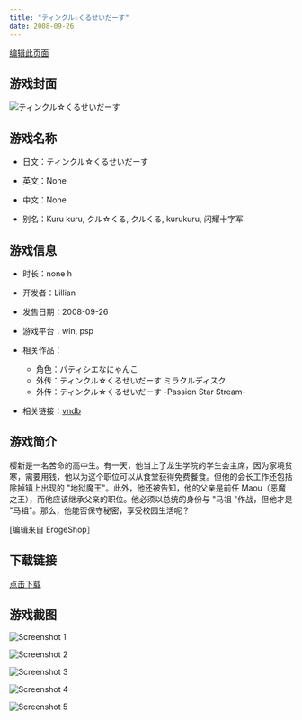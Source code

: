 ```yaml
---
title: "ティンクル☆くるせいだーす"
date: 2008-09-26
---
```

[编辑此页面](https://github.com/ACG-3/ADV3-source/blob/main/source/_posts/%E3%83%86%E3%82%A3%E3%83%B3%E3%82%AF%E3%83%AB%E2%98%86%E3%81%8F%E3%82%8B%E3%81%9B%E3%81%84%E3%81%A0%E3%83%BC%E3%81%99.md)

## 游戏封面

![ティンクル☆くるせいだーす](https%3A//pan.timero.xyz/onedrive/img_lib_001/%E3%83%86%E3%82%A3%E3%83%B3%E3%82%AF%E3%83%AB%E2%98%86%E3%81%8F%E3%82%8B%E3%81%9B%E3%81%84%E3%81%A0%E3%83%BC%E3%81%99_cover.avif)


## 游戏名称

- 日文：ティンクル☆くるせいだーす
- 英文：None
- 中文：None

- 别名：Kuru kuru, クル☆くる, クルくる, kurukuru, 闪耀十字军


## 游戏信息

- 时长：none h
- 开发者：Lillian
- 发售日期：2008-09-26
- 游戏平台：win, psp
- 相关作品：
   - 角色：パティシエなにゃんこ
   - 外传：ティンクル☆くるせいだーす ミラクルディスク
   - 外传：ティンクル☆くるせいだーす -Passion Star Stream-

- 相关链接：[vndb](https://vndb.org/v666)


## 游戏简介

樱新是一名苦命的高中生。有一天，他当上了龙生学院的学生会主席，因为家境贫寒，需要用钱，他以为这个职位可以从食堂获得免费餐食。但他的会长工作还包括除掉镇上出现的 "地狱魔王"。此外，他还被告知，他的父亲是前任 Maou（恶魔之王），而他应该继承父亲的职位。他必须以总统的身份与 "马祖 "作战，但他才是 "马祖"。那么，他能否保守秘密，享受校园生活呢？

[编辑来自 ErogeShop］


## 下载链接

[点击下载](https://pan.timero.xyz/onedrive/adv_lib_001/%E3%83%86%E3%82%A3%E3%83%B3%E3%82%AF%E3%83%AB%E2%98%86%E3%81%8F%E3%82%8B%E3%81%9B%E3%81%84%E3%81%A0%E3%83%BC%E3%81%99)


## 游戏截图


![Screenshot 1](https%3A//pan.timero.xyz/onedrive/img_lib_001/%E3%83%86%E3%82%A3%E3%83%B3%E3%82%AF%E3%83%AB%E2%98%86%E3%81%8F%E3%82%8B%E3%81%9B%E3%81%84%E3%81%A0%E3%83%BC%E3%81%99_Screenshot_1.avif)

![Screenshot 2](https%3A//pan.timero.xyz/onedrive/img_lib_001/%E3%83%86%E3%82%A3%E3%83%B3%E3%82%AF%E3%83%AB%E2%98%86%E3%81%8F%E3%82%8B%E3%81%9B%E3%81%84%E3%81%A0%E3%83%BC%E3%81%99_Screenshot_2.avif)

![Screenshot 3](https%3A//pan.timero.xyz/onedrive/img_lib_001/%E3%83%86%E3%82%A3%E3%83%B3%E3%82%AF%E3%83%AB%E2%98%86%E3%81%8F%E3%82%8B%E3%81%9B%E3%81%84%E3%81%A0%E3%83%BC%E3%81%99_Screenshot_3.avif)

![Screenshot 4](https%3A//pan.timero.xyz/onedrive/img_lib_001/%E3%83%86%E3%82%A3%E3%83%B3%E3%82%AF%E3%83%AB%E2%98%86%E3%81%8F%E3%82%8B%E3%81%9B%E3%81%84%E3%81%A0%E3%83%BC%E3%81%99_Screenshot_4.avif)

![Screenshot 5](https%3A//pan.timero.xyz/onedrive/img_lib_001/%E3%83%86%E3%82%A3%E3%83%B3%E3%82%AF%E3%83%AB%E2%98%86%E3%81%8F%E3%82%8B%E3%81%9B%E3%81%84%E3%81%A0%E3%83%BC%E3%81%99_Screenshot_5.avif)

